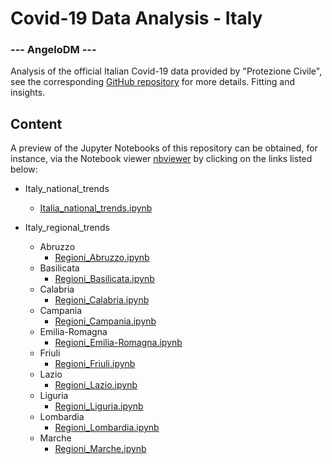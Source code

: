 # Covid-19 Data Analysis - Italy

### --- AngeloDM ---

Analysis of the official Italian Covid-19 data provided by "Protezione Civile", see the corresponding [GitHub repository](https://github.com/pcm-dpc/COVID-19) for more details. Fitting and insights.

## Content
A preview of the Jupyter Notebooks of this repository can be obtained, for instance, via the Notebook viewer [nbviewer](https://nbviewer.jupyter.org) by clicking on the links listed below:

- Italy_national_trends
  - [Italia_national_trends.ipynb](https://nbviewer.jupyter.org/github/angelodm/covid-19_Italy/blob/master/Italy_national_trends/Italia_national_trends.ipynb)
  
- Italy_regional_trends
  - Abruzzo
    - [Regioni_Abruzzo.ipynb](https://nbviewer.jupyter.org/github/angelodm/covid-19_Italy/blob/master/Italy_regional_trends/Abruzzo/Regioni_Abruzzo.ipynb)
  - Basilicata
    - [Regioni_Basilicata.ipynb](https://nbviewer.jupyter.org/github/angelodm/covid-19_Italy/blob/master/Italy_regional_trends/Basilicata/Regioni_Basilicata.ipynb)
  - Calabria
    - [Regioni_Calabria.ipynb](https://nbviewer.jupyter.org/github/angelodm/covid-19_Italy/blob/master/Italy_regional_trends/Calabria/Regioni_Calabria.ipynb)
  - Campania
    - [Regioni_Campania.ipynb](https://nbviewer.jupyter.org/github/angelodm/covid-19_Italy/blob/master/Italy_regional_trends/Campania/Regioni_Campania.ipynb)
  - Emilia-Romagna
    - [Regioni_Emilia-Romagna.ipynb](https://nbviewer.jupyter.org/github/angelodm/covid-19_Italy/blob/master/Italy_regional_trends/Emilia-Romagna/Regioni_Emilia-Romagna.ipynb)
  - Friuli
    - [Regioni_Friuli.ipynb](https://nbviewer.jupyter.org/github/angelodm/covid-19_Italy/blob/master/Italy_regional_trends/Friuli/Regioni_Friuli.ipynb)
  - Lazio
    - [Regioni_Lazio.ipynb](https://nbviewer.jupyter.org/github/angelodm/covid-19_Italy/blob/master/Italy_regional_trends/Lazio/Regioni_Lazio.ipynb)
  - Liguria
    - [Regioni_Liguria.ipynb](https://nbviewer.jupyter.org/github/angelodm/covid-19_Italy/blob/master/Italy_regional_trends/Liguria/Regioni_Liguria.ipynb)
  - Lombardia
    - [Regioni_Lombardia.ipynb](https://nbviewer.jupyter.org/github/angelodm/covid-19_Italy/blob/master/Italy_regional_trends/Lombardia/Regioni_Lombardia.ipynb)
  - Marche
    - [Regioni_Marche.ipynb](https://nbviewer.jupyter.org/github/angelodm/covid-19_Italy/blob/master/Italy_regional_trends/Marche/Regioni_Marche.ipynb)
  
